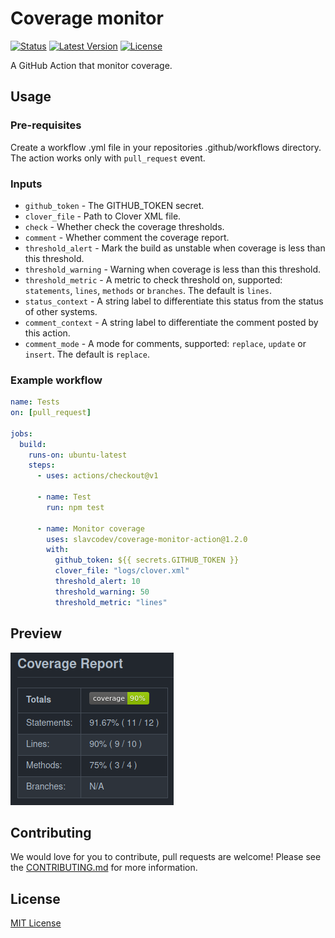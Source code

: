 # Coverage monitor

[![Status][ico-github-actions]][link-github]
[![Latest Version][ico-version]][link-github]
[![License][ico-license]][link-license]

[ico-github-actions]: https://github.com/slavcodev/coverage-monitor-action/workflows/build/badge.svg
[ico-version]: https://img.shields.io/github/tag/slavcodev/coverage-monitor-action.svg?label=latest
[ico-license]: https://img.shields.io/badge/License-MIT-blue.svg

[link-github]: https://github.com/slavcodev/coverage-monitor-action
[link-license]: LICENSE
[link-contributing]: .github/CONTRIBUTING.md

A GitHub Action that monitor coverage.

## Usage

### Pre-requisites

Create a workflow .yml file in your repositories .github/workflows directory.
The action works only with `pull_request` event.

### Inputs

- `github_token` - The GITHUB_TOKEN secret.
- `clover_file` - Path to Clover XML file.
- `check` - Whether check the coverage thresholds.
- `comment` - Whether comment the coverage report.
- `threshold_alert` - Mark the build as unstable when coverage is less than this threshold.
- `threshold_warning` - Warning when coverage is less than this threshold.
- `threshold_metric` - A metric to check threshold on, supported: `statements`, `lines`, `methods` or `branches`. The default is `lines`.
- `status_context` - A string label to differentiate this status from the status of other systems.
- `comment_context` - A string label to differentiate the comment posted by this action.
- `comment_mode` - A mode for comments, supported: `replace`, `update` or `insert`. The default is `replace`.

### Example workflow 

~~~yaml
name: Tests
on: [pull_request]

jobs:
  build:
    runs-on: ubuntu-latest
    steps:
      - uses: actions/checkout@v1

      - name: Test
        run: npm test

      - name: Monitor coverage
        uses: slavcodev/coverage-monitor-action@1.2.0
        with:
          github_token: ${{ secrets.GITHUB_TOKEN }}
          clover_file: "logs/clover.xml"
          threshold_alert: 10
          threshold_warning: 50
          threshold_metric: "lines"
~~~

## Preview

[![Screenshot][img-screenshot]][link-example-pr]

[img-screenshot]: screenshot.png
[link-example-pr]: https://github.com/slavcodev/coverage-monitor-action/pull/1

## Contributing

We would love for you to contribute, pull requests are welcome!
Please see the [CONTRIBUTING.md][link-contributing] for more information.


## License

[MIT License][link-license]
